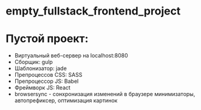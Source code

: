 # empty_fullstack_frontend_project
<h1>Пустой проект: </h1>

<ul>
<li>Виртуальный веб-сервер на localhost:8080 </li>
<li>Сборщик: gulp</li>
<li>Шаблонизатор: jade</li>
<li>Препроцессов CSS: SASS</li>
<li>Препроцессор JS: Babel</li>
<li>Фреймворк JS: React</li>
<li>browsersync - сонхронизация изменений в браузере
минимизаторы, автопрефиксер, оптимизация картинок</li>
</ul>
